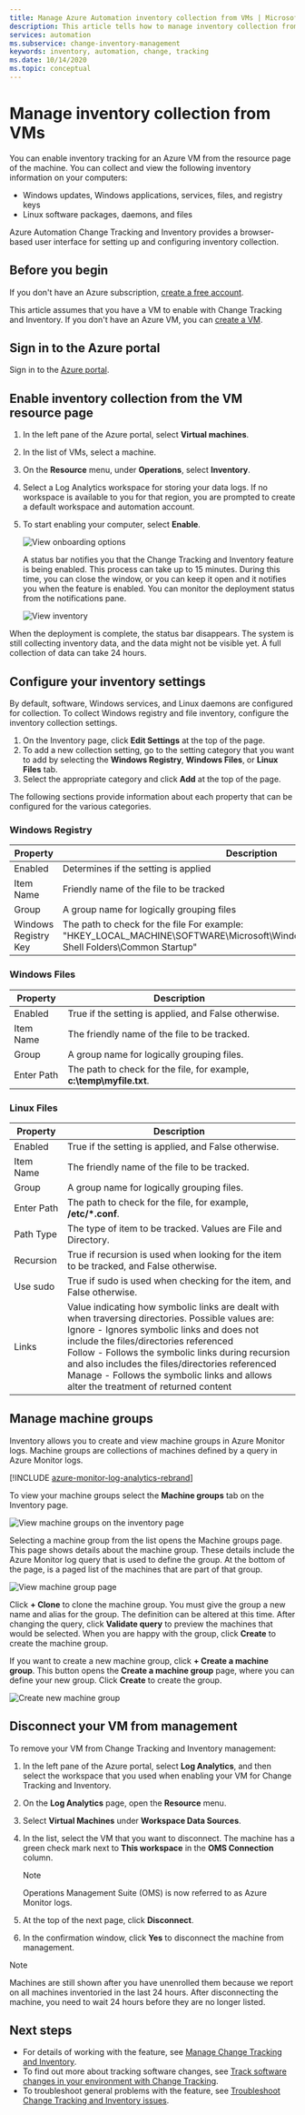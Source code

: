 ```yaml
---
title: Manage Azure Automation inventory collection from VMs | Microsoft Docs
description: This article tells how to manage inventory collection from VMs.
services: automation
ms.subservice: change-inventory-management
keywords: inventory, automation, change, tracking
ms.date: 10/14/2020
ms.topic: conceptual
---
```

# Manage inventory collection from VMs

You can enable inventory tracking for an Azure VM from the resource page of the machine. You can collect and view the following inventory information on your computers:

- Windows updates, Windows applications, services, files, and registry keys
- Linux software packages, daemons, and files

Azure Automation Change Tracking and Inventory provides a browser-based user interface for setting up and configuring inventory collection.

## Before you begin

If you don't have an Azure subscription, [create a free account](https://azure.microsoft.com/free/).

This article assumes that you have a VM to enable with Change Tracking and Inventory. If you don't have an Azure VM, you can [create a VM](../../virtual-machines/windows/quick-create-portal.md).

## Sign in to the Azure portal

Sign in to the [Azure portal](https://portal.azure.com/).

## Enable inventory collection from the VM resource page

1. In the left pane of the Azure portal, select **Virtual machines**.
2. In the list of VMs, select a machine.
3. On the **Resource** menu, under **Operations**, select **Inventory**.
4. Select a Log Analytics workspace for storing your data logs.
    If no workspace is available to you for that region, you are prompted to create a default workspace and automation account.
5. To start enabling your computer, select **Enable**.

   ![View onboarding options](./media/manage-inventory-vms/inventory-onboarding-options.png)

    A status bar notifies you that the Change Tracking and Inventory feature is being enabled. This process can take up to 15 minutes. During this time, you can close the window, or you can keep it open and it notifies you when the feature is enabled. You can monitor the deployment status from the notifications pane.

   ![View inventory](./media/manage-inventory-vms/inventory-onboarded.png)

When the deployment is complete, the status bar disappears. The system is still collecting inventory data, and the data might not be visible yet. A full collection of data can take 24 hours.

## Configure your inventory settings

By default, software, Windows services, and Linux daemons are configured for collection. To collect Windows registry and file inventory, configure the inventory collection settings.

1. On the Inventory page, click **Edit Settings** at the top of the page.
2. To add a new collection setting, go to the setting category that you want to add by selecting the **Windows Registry**, **Windows Files**, or **Linux Files** tab.
3. Select the appropriate category and click **Add** at the top of the page.

The following sections provide information about each property that can be configured for the various categories.

### Windows Registry

|Property  |Description  |
|---------|---------|
|Enabled     | Determines if the setting is applied        |
|Item Name     | Friendly name of the file to be tracked        |
|Group     | A group name for logically grouping files        |
|Windows Registry Key   | The path to check for the file For example: "HKEY_LOCAL_MACHINE\SOFTWARE\Microsoft\Windows\CurrentVersion\Explorer\User Shell Folders\Common Startup"      |

### Windows Files

|Property  |Description  |
|---------|---------|
|Enabled     | True if the setting is applied, and False otherwise.        |
|Item Name     | The friendly name of the file to be tracked.        |
|Group     | A group name for logically grouping files.       |
|Enter Path     | The path to check for the file, for example, **c:\temp\myfile.txt**.

### Linux Files

|Property  |Description  |
|---------|---------|
|Enabled     | True if the setting is applied, and False otherwise.        |
|Item Name     | The friendly name of the file to be tracked.        |
|Group     | A group name for logically grouping files.        |
|Enter Path     | The path to check for the file, for example, **/etc/*.conf**.       |
|Path Type     | The type of item to be tracked. Values are File and Directory.        |
|Recursion     | True if recursion is used when looking for the item to be tracked, and False otherwise.        |
|Use sudo     | True if sudo is used when checking for the item, and False otherwise.         |
|Links     | Value indicating how symbolic links are dealt with when traversing directories. Possible values are: <br> Ignore - Ignores symbolic links and does not include the files/directories referenced<br>Follow - Follows the symbolic links during recursion and also includes the files/directories referenced<br>Manage - Follows the symbolic links and allows alter the treatment of returned content      |

## Manage machine groups

Inventory allows you to create and view machine groups in Azure Monitor logs. Machine groups are collections of machines defined by a query in Azure Monitor logs.

[!INCLUDE [azure-monitor-log-analytics-rebrand](../../../includes/azure-monitor-log-analytics-rebrand.md)]

To view your machine groups select the **Machine groups** tab on the Inventory page.

![View machine groups on the inventory page](./media/manage-inventory-vms/inventory-machine-groups.png)

Selecting a machine group from the list opens the Machine groups page. This page shows details about the machine group. These details include the Azure Monitor log query that is used to define the group. At the bottom of the page, is a paged list of the machines that are part of that group.

![View machine group page](./media/manage-inventory-vms/machine-group-page.png)

Click **+ Clone** to clone the machine group. You must give the group a new name and alias for the group. The definition can be altered at this time. After changing the query, click **Validate query** to preview the machines that would be selected. When you are happy with the group, click **Create** to create the machine group.

If you want to create a new machine group, click **+ Create a machine group**. This button opens the **Create a machine group** page, where you can define your new group. Click **Create** to create the group.

![Create new machine group](./media/manage-inventory-vms/create-new-group.png)

## Disconnect your VM from management

To remove your VM from Change Tracking and Inventory management:

1. In the left pane of the Azure portal, select **Log Analytics**, and then select the workspace that you used when enabling your VM for Change Tracking and Inventory.
2. On the **Log Analytics** page, open the **Resource** menu.
3. Select **Virtual Machines** under **Workspace Data Sources**.
4. In the list, select the VM that you want to disconnect. The machine has a green check mark next to **This workspace** in the **OMS Connection** column.

   >[!NOTE]
   >Operations Management Suite (OMS) is now referred to as Azure Monitor logs.

5. At the top of the next page, click **Disconnect**.
6. In the confirmation window, click **Yes** to disconnect the machine from management.

>[!NOTE]
>Machines are still shown after you have unenrolled them because we report on all machines inventoried in the last 24 hours. After disconnecting the machine, you need to wait 24 hours before they are no longer listed.

## Next steps

* For details of working with the feature, see [Manage Change Tracking and Inventory](manage-change-tracking.md).
* To find out more about tracking software changes, see [Track software changes in your environment with Change Tracking](overview.md).
* To troubleshoot general problems with the feature, see [Troubleshoot Change Tracking and Inventory issues](../troubleshoot/change-tracking.md).
